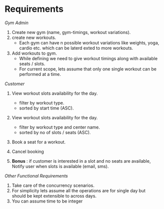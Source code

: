 # Requirements

*Gym Admin*

1. Create new gym (name, gym-timings, workout variations).
2. create new workouts.
    * Each gym can have n possible workout variations like weights, yoga, cardio etc. which can be laterd exted to more workouts.  
3. Add workouts to gym.
    * While defining we need to give workout timings along with available seats / slots.
    * For current scope, lets assume that only one single workout can be performed at a time.

_Customer_

1. View workout slots availability for the day.
    - filter by workout type.
    - sorted by start time (ASC).

2. View workout slots availability for the day.
    - filter by workout type and center name.
    - sorted by no of slots / seats (ASC).
    
3. Book a seat for a workout.
4. Cancel booking
5. **Bonus** : if customer is interested in a slot and no seats are available, Notify user when slots is available (email, sms).


_Other Functional Requirements_

1. Take care of the concurrency scenarios.
2. For simplicity lets assume all the operations are for single day but should be kept extensible to across days.
3. You can assume time to be integer

